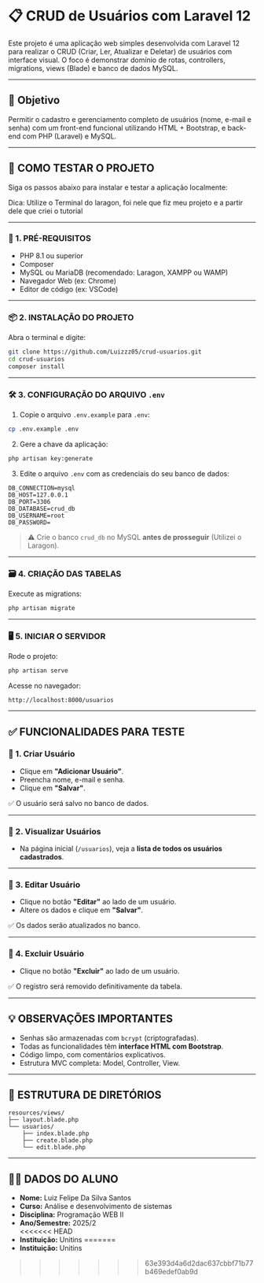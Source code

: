 
# 📋 CRUD de Usuários com Laravel 12

Este projeto é uma aplicação web simples desenvolvida com Laravel 12 para realizar o CRUD (Criar, Ler, Atualizar e Deletar) de usuários com interface visual. O foco é demonstrar domínio de rotas, controllers, migrations, views (Blade) e banco de dados MySQL.

---

## 🎯 Objetivo

Permitir o cadastro e gerenciamento completo de usuários (nome, e-mail e senha) com um front-end funcional utilizando HTML + Bootstrap, e back-end com PHP (Laravel) e MySQL.

---

## 🧪 COMO TESTAR O PROJETO

Siga os passos abaixo para instalar e testar a aplicação localmente:

Dica: Utilize o Terminal do laragon, foi nele que fiz meu projeto e a partir dele que criei o tutorial

---

### 🔧 1. PRÉ-REQUISITOS

- PHP 8.1 ou superior
- Composer
- MySQL ou MariaDB (recomendado: Laragon, XAMPP ou WAMP)
- Navegador Web (ex: Chrome)
- Editor de código (ex: VSCode)

---

### 📦 2. INSTALAÇÃO DO PROJETO

Abra o terminal e digite:

```bash
git clone https://github.com/Luizzz05/crud-usuarios.git
cd crud-usuarios
composer install
```

---

### 🛠️ 3. CONFIGURAÇÃO DO ARQUIVO `.env`

1. Copie o arquivo `.env.example` para `.env`:

```bash
cp .env.example .env
```

2. Gere a chave da aplicação:

```bash
php artisan key:generate
```

3. Edite o arquivo `.env` com as credenciais do seu banco de dados:

```
DB_CONNECTION=mysql
DB_HOST=127.0.0.1
DB_PORT=3306
DB_DATABASE=crud_db
DB_USERNAME=root
DB_PASSWORD=
```

> ⚠️ Crie o banco `crud_db` no MySQL **antes de prosseguir** (Utilizei o Laragon).

---

### 🗃️ 4. CRIAÇÃO DAS TABELAS

Execute as migrations:

```bash
php artisan migrate
```

---

### 🖥️ 5. INICIAR O SERVIDOR

Rode o projeto:

```bash
php artisan serve
```

Acesse no navegador:

```
http://localhost:8000/usuarios
```

---

## ✅ FUNCIONALIDADES PARA TESTE

### 🔹 1. Criar Usuário

- Clique em **"Adicionar Usuário"**.
- Preencha nome, e-mail e senha.
- Clique em **"Salvar"**.

✅ O usuário será salvo no banco de dados.

---

### 🔹 2. Visualizar Usuários

- Na página inicial (`/usuarios`), veja a **lista de todos os usuários cadastrados**.

---

### 🔹 3. Editar Usuário

- Clique no botão **"Editar"** ao lado de um usuário.
- Altere os dados e clique em **"Salvar"**.

✅ Os dados serão atualizados no banco.

---

### 🔹 4. Excluir Usuário

- Clique no botão **"Excluir"** ao lado de um usuário.

✅ O registro será removido definitivamente da tabela.

---

## 💡 OBSERVAÇÕES IMPORTANTES

- Senhas são armazenadas com `bcrypt` (criptografadas).
- Todas as funcionalidades têm **interface HTML com Bootstrap**.
- Código limpo, com comentários explicativos.
- Estrutura MVC completa: Model, Controller, View.

---

## 📁 ESTRUTURA DE DIRETÓRIOS

```
resources/views/
├── layout.blade.php
└── usuarios/
    ├── index.blade.php
    ├── create.blade.php
    └── edit.blade.php
```

---

## 👨‍🎓 DADOS DO ALUNO

- **Nome:** Luiz Felipe Da Silva Santos 
- **Curso:** Análise e desenvolvimento de sistemas
- **Disciplina:** Programação WEB II  
- **Ano/Semestre:** 2025/2  
<<<<<<< HEAD
- **Instituição:** Unitins
=======
- **Instituição:** Unitins
>>>>>>> 63e393d4a6d2dac637cbbf71b77b469edef0ab9d
